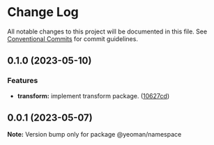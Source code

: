 # Change Log

All notable changes to this project will be documented in this file.
See [Conventional Commits](https://conventionalcommits.org) for commit guidelines.

## 0.1.0 (2023-05-10)

### Features

- **transform:** implement transform package. ([10627cd](https://github.com/yeoman/yeoman-api/commit/10627cd486d1f49570348c6a5e592d04803888d5))

## 0.0.1 (2023-05-07)

**Note:** Version bump only for package @yeoman/namespace
